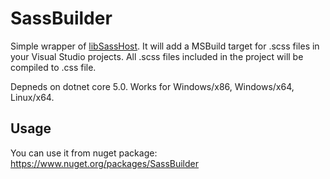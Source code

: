 # SassBuilder

Simple wrapper of [libSassHost](https://github.com/Taritsyn/LibSassHost).
It will add a MSBuild target for .scss files in your Visual Studio projects. All .scss files included in the project will be compiled to .css file.

Depneds on dotnet core 5.0. Works for Windows/x86, Windows/x64, Linux/x64.

## Usage

You can use it from nuget package: https://www.nuget.org/packages/SassBuilder

